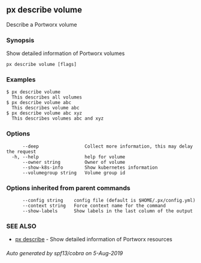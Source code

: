 ## px describe volume

Describe a Portworx volume

### Synopsis

Show detailed information of Portworx volumes

```
px describe volume [flags]
```

### Examples

```
$ px describe volume
  This describes all volumes
$ px describe volume abc
  This describes volume abc
$ px describe volume abc xyz
  This describes volumes abc and xyz
```

### Options

```
      --deep                 Collect more information, this may delay the request
  -h, --help                 help for volume
      --owner string         Owner of volume
      --show-k8s-info        Show kubernetes information
      --volumegroup string   Volume group id
```

### Options inherited from parent commands

```
      --config string    config file (default is $HOME/.px/config.yml)
      --context string   Force context name for the command
      --show-labels      Show labels in the last column of the output
```

### SEE ALSO

* [px describe](px_describe.md)	 - Show detailed information of Portworx resources

###### Auto generated by spf13/cobra on 5-Aug-2019
